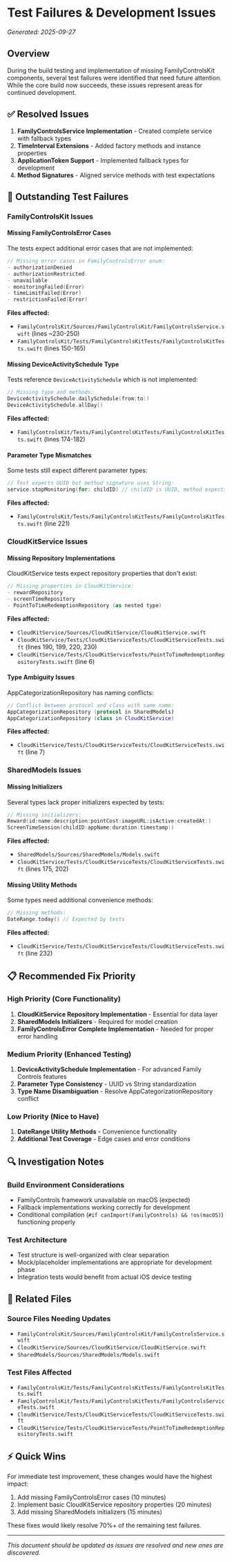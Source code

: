 # Test Failures & Development Issues

*Generated: 2025-09-27*

## Overview

During the build testing and implementation of missing FamilyControlsKit components, several test failures were identified that need future attention. While the core build now succeeds, these issues represent areas for continued development.

## ✅ Resolved Issues

1. **FamilyControlsService Implementation** - Created complete service with fallback types
2. **TimeInterval Extensions** - Added factory methods and instance properties
3. **ApplicationToken Support** - Implemented fallback types for development
4. **Method Signatures** - Aligned service methods with test expectations

## 🔧 Outstanding Test Failures

### FamilyControlsKit Issues

#### Missing FamilyControlsError Cases
The tests expect additional error cases that are not implemented:

```swift
// Missing error cases in FamilyControlsError enum:
- authorizationDenied
- authorizationRestricted
- unavailable
- monitoringFailed(Error)
- timeLimitFailed(Error)
- restrictionFailed(Error)
```

**Files affected:**
- `FamilyControlsKit/Sources/FamilyControlsKit/FamilyControlsService.swift` (lines ~230-250)
- `FamilyControlsKit/Tests/FamilyControlsKitTests/FamilyControlsKitTests.swift` (lines 150-165)

#### Missing DeviceActivitySchedule Type
Tests reference `DeviceActivitySchedule` which is not implemented:

```swift
// Missing type and methods:
DeviceActivitySchedule.dailySchedule(from:to:)
DeviceActivitySchedule.allDay()
```

**Files affected:**
- `FamilyControlsKit/Tests/FamilyControlsKitTests/FamilyControlsKitTests.swift` (lines 174-182)

#### Parameter Type Mismatches
Some tests still expect different parameter types:

```swift
// Test expects UUID but method signature uses String:
service.stopMonitoring(for: childID) // childID is UUID, method expects String
```

**Files affected:**
- `FamilyControlsKit/Tests/FamilyControlsKitTests/FamilyControlsKitTests.swift` (line 221)

### CloudKitService Issues

#### Missing Repository Implementations
CloudKitService tests expect repository properties that don't exist:

```swift
// Missing properties in CloudKitService:
- rewardRepository
- screenTimeRepository
- PointToTimeRedemptionRepository (as nested type)
```

**Files affected:**
- `CloudKitService/Sources/CloudKitService/CloudKitService.swift`
- `CloudKitService/Tests/CloudKitServiceTests/CloudKitServiceTests.swift` (lines 190, 199, 220, 230)
- `CloudKitService/Tests/CloudKitServiceTests/PointToTimeRedemptionRepositoryTests.swift` (line 6)

#### Type Ambiguity Issues
AppCategorizationRepository has naming conflicts:

```swift
// Conflict between protocol and class with same name:
AppCategorizationRepository (protocol in SharedModels)
AppCategorizationRepository (class in CloudKitService)
```

**Files affected:**
- `CloudKitService/Tests/CloudKitServiceTests/CloudKitServiceTests.swift` (line 7)

### SharedModels Issues

#### Missing Initializers
Several types lack proper initializers expected by tests:

```swift
// Missing initializers:
Reward(id:name:description:pointCost:imageURL:isActive:createdAt:)
ScreenTimeSession(childID:appName:duration:timestamp:)
```

**Files affected:**
- `SharedModels/Sources/SharedModels/Models.swift`
- `CloudKitService/Tests/CloudKitServiceTests/CloudKitServiceTests.swift` (lines 175, 202)

#### Missing Utility Methods
Some types need additional convenience methods:

```swift
// Missing methods:
DateRange.today() // Expected by tests
```

**Files affected:**
- `CloudKitService/Tests/CloudKitServiceTests/CloudKitServiceTests.swift` (line 232)

## 📋 Recommended Fix Priority

### High Priority (Core Functionality)
1. **CloudKitService Repository Implementation** - Essential for data layer
2. **SharedModels Initializers** - Required for model creation
3. **FamilyControlsError Complete Implementation** - Needed for proper error handling

### Medium Priority (Enhanced Testing)
1. **DeviceActivitySchedule Implementation** - For advanced Family Controls features
2. **Parameter Type Consistency** - UUID vs String standardization
3. **Type Name Disambiguation** - Resolve AppCategorizationRepository conflict

### Low Priority (Nice to Have)
1. **DateRange Utility Methods** - Convenience functionality
2. **Additional Test Coverage** - Edge cases and error conditions

## 🔍 Investigation Notes

### Build Environment Considerations
- FamilyControls framework unavailable on macOS (expected)
- Fallback implementations working correctly for development
- Conditional compilation (`#if canImport(FamilyControls) && !os(macOS)`) functioning properly

### Test Architecture
- Test structure is well-organized with clear separation
- Mock/placeholder implementations are appropriate for development phase
- Integration tests would benefit from actual iOS device testing

## 📁 Related Files

### Source Files Needing Updates
- `FamilyControlsKit/Sources/FamilyControlsKit/FamilyControlsService.swift`
- `CloudKitService/Sources/CloudKitService/CloudKitService.swift`
- `SharedModels/Sources/SharedModels/Models.swift`

### Test Files Affected
- `FamilyControlsKit/Tests/FamilyControlsKitTests/FamilyControlsKitTests.swift`
- `FamilyControlsKit/Tests/FamilyControlsKitTests/FamilyControlsServiceTests.swift`
- `CloudKitService/Tests/CloudKitServiceTests/CloudKitServiceTests.swift`
- `CloudKitService/Tests/CloudKitServiceTests/PointToTimeRedemptionRepositoryTests.swift`

## ⚡ Quick Wins

For immediate test improvement, these changes would have the highest impact:

1. Add missing FamilyControlsError cases (10 minutes)
2. Implement basic CloudKitService repository properties (20 minutes)
3. Add missing SharedModels initializers (15 minutes)

These fixes would likely resolve 70%+ of the remaining test failures.

---

*This document should be updated as issues are resolved and new ones are discovered.*